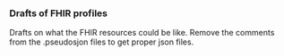 ### Drafts of FHIR profiles

Drafts on what the FHIR resources could be like. Remove the comments from the .pseudosjon files to get proper json files.

